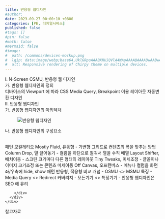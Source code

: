 ```yaml
---
title: 반응형 웹디자인
#author: 
date: 2023-09-27 00:00:10 +0800
categories: [PE, 디지털서비스]
published: false
#tags: []
#pin: false
#math: false
#mermaid: false
#image:
#  path: /commons/devices-mockup.png
#  lqip: data:image/webp;base64,UklGRpoAAABXRUJQVlA4WAoAAAAQAAAADwAABwAAQUxQSDIAAAARL0AmbZurmr57yyIiqE8oiG0bejIYEQTgqiDA9vqnsUSI6H+oAERp2HZ65qP/VIAWAFZQOCBCAAAA8AEAnQEqEAAIAAVAfCWkAALp8sF8rgRgAP7o9FDvMCkMde9PK7euH5M1m6VWoDXf2FkP3BqV0ZYbO6NA/VFIAAAA
#  alt: Responsive rendering of Chirpy theme on multiple devices.
---
```


<div class="post-wrap">
  <div class="para">
    <div class="para-title">
      I. N-Screen OSMU, 반응형 웹 디자인
    </div>
    <div class="para-cntnt">
      <div class="para">
        <div class="para-title">
          가. 반응형 웹디자인의 정의
        </div>
        <div class="para-cntnt">
            디바이스의 Viewport 에 따라 CSS Media Query, Breakpoint 이용 레이아웃 자동변환 디자인
        </div>
      </div>
    </div>
  </div>
  
  <div class="para">
    <div class="para-title">
      II. 반응형 웹디자인
    </div>
    <div class="para-cntnt">
      <div class="para">
        <div class="para-title">
          가. 반응형 웹디자인의 아키텍처
        </div>
        <div class="para-cntnt">
          <figure class="post-figure">
            <img src="/assets/img/posts/반응형-웹디자인.png" alt="반응형 웹디자인">
<!--            <figcaption>Source: Unveiling the Metaverse: Exploring Emerging Trends, Multifaceted Perspectives, and Future Challenges</figcaption>-->
          </figure>
        </div>
      </div>
      <div class="para">
        <div class="para-title">
          나. 반응형 웹디자인의 구성요소
        </div>
        <div class="para-cntnt">
          <table class="post-table">
          </table>
          패턴 모컬레티오
  Mostly Fluid, 유동형 - 가변형 그리드로 컨텐츠의 폭을 맞추는 방법 
  Column Drop, 열 끌어놓기 -  컬럼을 하단으로 떨궈서 열을 수직 배열
  Layout Shifter, 배치이동 - 스크린 크기마다 다른 형태의 레이아웃
  Tiny Tweaks, 미세조정 - 글꼴이나 이미지 크기조정 또는 콘텐츠 미세이동
  Off Canvas, 오프캔버스 - 메뉴나 컬럼을 화면 좌/우측에 hide, show 패턴
반응형, 적응형 비교
  개념 - OSMU &lt;&gt; MSMU
  특징 - Media Query &lt;&gt; Redirect 
  커버리지 - 모든기기 &lt;&gt; 특정기기
- 반응형 웹디자인은 SEO 에 유리

        </div>
      </div>
    </div>
  </div>

  <div class="refr-wrap">
    <div class="refr-title">
        참고자료
    </div>
    <ol class="refr-list">
    <!--    <li>(나현식, 최대선) <a target="_blank" href="https://scienceon.kisti.re.kr/commons/util/originalView.do?cn=JAKO202225948430499&oCn=JAKO202225948430499&dbt=JAKO&journal=NJOU00291864">메타버스 보안 위협 요소 및 대응 방안 검토</a></li>-->
    <!--    <li>(M. Uddin, S. Manickam, H. Ullah, M. Obaidat and A. Dandoush) <a target="_blank" href="https://ieeexplore.ieee.org/abstract/document/10138386">Unveiling the Metaverse: Exploring Emerging Trends, Multifaceted Perspectives, and Future Challenges</a></li>-->
    </ol>
  </div>
</div>
